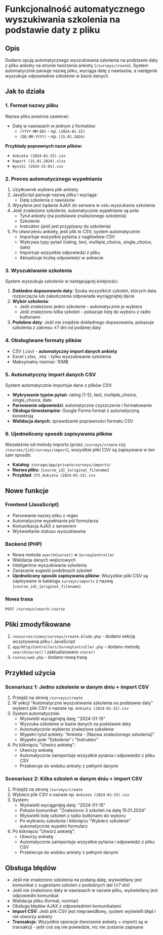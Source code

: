 # Funkcjonalność automatycznego wyszukiwania szkolenia na podstawie daty z pliku

## Opis
Dodano opcję automatycznego wyszukiwania szkolenia na podstawie daty z pliku ankiety na stronie tworzenia ankiety (`/surveys/create`). System automatycznie parsuje nazwę pliku, wyciąga datę z nawiasów, a następnie wyszukuje odpowiednie szkolenie w bazie danych.

## Jak to działa

### 1. Format nazwy pliku
Nazwa pliku powinna zawierać:
- Datę w nawiasach w jednym z formatów:
  - `(YYYY-MM-DD)` - np. `(2024-01-15)`
  - `(DD.MM.YYYY)` - np. `(15.01.2024)`

**Przykłady poprawnych nazw plików:**
- `Ankieta (2024-01-15).csv`
- `Raport (15.01.2024).xlsx`
- `Wyniki (2024-12-01).csv`

### 2. Proces automatycznego wypełniania
1. Użytkownik wybiera plik ankiety
2. JavaScript parsuje nazwę pliku i wyciąga:
   - Datę szkolenia z nawiasów
3. Wysyłane jest żądanie AJAX do serwera w celu wyszukania szkolenia
4. Jeśli znaleziono szkolenie, automatycznie wypełniane są pola:
   - Tytuł ankiety (na podstawie znalezionego szkolenia)
   - Szkolenie
   - Instruktor (jeśli jest przypisany do szkolenia)
5. Po utworzeniu ankiety, jeśli plik to CSV, system automatycznie:
   - Importuje wszystkie pytania z nagłówków CSV
   - Wykrywa typy pytań (rating, text, multiple_choice, single_choice, date)
   - Importuje wszystkie odpowiedzi z pliku
   - Aktualizuje liczbę odpowiedzi w ankiecie

### 3. Wyszukiwanie szkolenia
System wyszukuje szkolenie w następującej kolejności:
1. **Dokładne dopasowanie daty**: Szuka wszystkich szkoleń, których data rozpoczęcia lub zakończenia odpowiada wyciągniętej dacie
2. **Wybór szkolenia**: 
   - Jeśli znaleziono jedno szkolenie - automatycznie je wybiera
   - Jeśli znaleziono kilka szkoleń - pokazuje listę do wyboru z radio buttonami
3. **Podobne daty**: Jeśli nie znajdzie dokładnego dopasowania, pokazuje szkolenia z zakresu ±7 dni od podanej daty

### 4. Obsługiwane formaty plików
- CSV (.csv) - **automatyczny import danych ankiety**
- Excel (.xlsx, .xls) - tylko wyszukiwanie szkolenia
- Maksymalny rozmiar: 10MB

### 5. Automatyczny import danych CSV
System automatycznie importuje dane z plików CSV:
- **Wykrywanie typów pytań**: rating (1-5), text, multiple_choice, single_choice, date
- **Parsowanie odpowiedzi**: automatyczne czyszczenie i formatowanie
- **Obsługa timestampów**: Google Forms format z automatyczną konwersją
- **Walidacja danych**: sprawdzanie poprawności formatu CSV

### 6. Ujednolicony sposób zapisywania plików
Niezależnie od metody importu (przez `/surveys/create` czy `/courses/{id}/surveys/import`), wszystkie pliki CSV są zapisywane w ten sam sposób:
- **Katalog**: `storage/app/private/surveys/imports/`
- **Nazwa pliku**: `{course_id}_{original_filename}`
- **Przykład**: `375_Ankieta (2024-01-15).csv`

## Nowe funkcje

### Frontend (JavaScript)
- Parsowanie nazwy pliku z regex
- Automatyczne wypełnianie pól formularza
- Komunikacja AJAX z serwerem
- Wyświetlanie statusu wyszukiwania

### Backend (PHP)
- Nowa metoda `searchCourse()` w `SurveyController`
- Walidacja danych wejściowych
- Inteligentne wyszukiwanie szkolenia
- Zwracanie sugestii podobnych szkoleń
- **Ujednolicony sposób zapisywania plików**: Wszystkie pliki CSV są zapisywane w katalogu `surveys/imports` z nazwą `{course_id}_{original_filename}`

### Nowa trasa
```
POST /surveys/search-course
```

## Pliki zmodyfikowane
1. `resources/views/surveys/create.blade.php` - dodano sekcję wczytywania pliku i JavaScript
2. `app/Http/Controllers/SurveyController.php` - dodano metodę `searchCourse()` i zaktualizowano `store()`
3. `routes/web.php` - dodano nową trasę

## Przykład użycia

### Scenariusz 1: Jedno szkolenie w danym dniu + import CSV
1. Przejdź na stronę `/surveys/create`
2. W sekcji "Automatyczne wyszukiwanie szkolenia na podstawie daty" wybierz plik CSV o nazwie np. `Ankieta (2024-01-15).csv`
3. System automatycznie:
   - Wyświetli wyciągniętą datę: "2024-01-15"
   - Wyszuka szkolenie w bazie danych na podstawie daty
   - Automatycznie wybierze znalezione szkolenie
   - Wypełni tytuł ankiety: "Ankieta - [Nazwa znalezionego szkolenia]"
   - Wypełni pole "Szkolenie" i "Instruktor"
4. Po kliknięciu "Utwórz ankietę":
   - Utworzy ankietę
   - Automatycznie zaimportuje wszystkie pytania i odpowiedzi z pliku CSV
   - Przekieruje do widoku ankiety z pełnymi danymi

### Scenariusz 2: Kilka szkoleń w danym dniu + import CSV
1. Przejdź na stronę `/surveys/create`
2. Wybierz plik CSV o nazwie np. `Ankieta (2024-01-15).csv`
3. System:
   - Wyświetli wyciągniętą datę: "2024-01-15"
   - Pokaże komunikat: "Znaleziono 3 szkoleń na datę 15.01.2024"
   - Wyświetli listę szkoleń z radio buttonami do wyboru
   - Po wybraniu szkolenia i kliknięciu "Wybierz szkolenie" automatycznie wypełni formularz
4. Po kliknięciu "Utwórz ankietę":
   - Utworzy ankietę
   - Automatycznie zaimportuje wszystkie pytania i odpowiedzi z pliku CSV
   - Przekieruje do widoku ankiety z pełnymi danymi

## Obsługa błędów
- Jeśli nie znaleziono szkolenia na podaną datę, wyświetlany jest komunikat z sugestiami szkoleń z podobnych dat (±7 dni)
- Jeśli nie znaleziono daty w nawiasach w nazwie pliku, wyświetlany jest odpowiedni komunikat
- Walidacja pliku (format, rozmiar)
- Obsługa błędów AJAX z odpowiednimi komunikatami
- **Import CSV**: Jeśli plik CSV jest nieprawidłowy, system wyświetli błąd i nie utworzy ankiety
- **Transakcje**: Wszystkie operacje (tworzenie ankiety + import) są w transakcji - jeśli coś się nie powiedzie, nic nie zostanie zapisane

